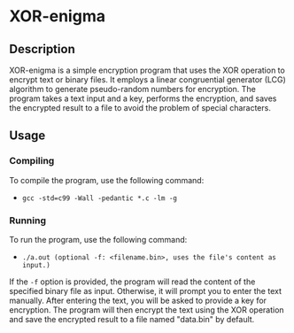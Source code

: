 # XOR-enigma

## Description
XOR-enigma is a simple encryption program that uses the XOR operation to encrypt text or binary files. It employs a linear congruential generator (LCG) algorithm to generate pseudo-random numbers for encryption. The program takes a text input and a key, performs the encryption, and saves the encrypted result to a file to avoid the problem of special characters.

## Usage

### Compiling
To compile the program, use the following command:

- `gcc -std=c99 -Wall -pedantic *.c -lm -g`

### Running
To run the program, use the following command:

- `./a.out (optional -f: <filename.bin>, uses the file's content as input.)`

If the `-f` option is provided, the program will read the content of the specified binary file as input. Otherwise, it will prompt you to enter the text manually. After entering the text, you will be asked to provide a key for encryption. The program will then encrypt the text using the XOR operation and save the encrypted result to a file named "data.bin" by default.

